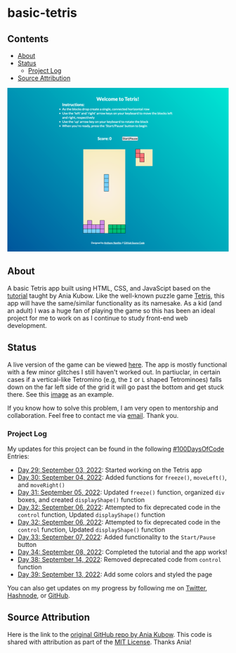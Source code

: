 # basic-tetris
 ## Contents
 - [About](#about)
 - [Status](#status)
   - [Project Log](#project-log)
 - [Source Attribution](#source-attribution)

 ![screenshot of my tetris app](basic-tetris-app.png)

 ## About
 A basic Tetris app built using HTML, CSS, and JavaScipt based on the [tutorial](https://youtu.be/rAUn1Lom6dw) taught by Ania Kubow. Like the well-known puzzle game [Tetris](https://en.wikipedia.org/wiki/Tetris), this app will have the same/similar functionality as its namesake. As a kid (and an adult) I was a huge fan of playing the game so this has been an ideal project for me to work on as I continue to study front-end web development.

 ## Status
 A live version of the game can be viewed [here](https://ananfito.github.io/basic-tetris/). The app is mostly functional with a few minor glitches I still haven't worked out. In partiuclar, in certain cases if a vertical-like Tetromino (e.g, the `I` or `L` shaped Tetrominoes) falls down on the far left side of the grid it will go past the bottom and get stuck there. See this [image](tetris-app-glitch.png) as an example.

 If you know how to solve this problem, I am very open to mentorship and collaboration. Feel free to contact me via [email](mailto:ananfito@gmail.com). Thank you.

 ### Project Log
 My updates for this project can be found in the following [#100DaysOfCode](https://github.com/ananfito/100-days-of-code) Entries:
 - [Day 29: September 03, 2022](https://github.com/ananfito/100-days-of-code#day-29-september-03-2022): Started working on the Tetris app
 - [Day 30: September 04, 2022](https://github.com/ananfito/100-days-of-code#day-30-september-04-2022): Added functions for `freeze()`, `moveLeft()`, and `moveRight()`
 - [Day 31: September 05, 2022](https://github.com/ananfito/100-days-of-code#day-31-september-05-2022): Updated `freeze()` function, organized `div` boxes, and created `displayShape()` function
 - [Day 32: September 06, 2022](https://github.com/ananfito/100-days-of-code#day-32-september-06-2022): Attempted to fix deprecated code in the `control` function, Updated `displayShape()` function
 - [Day 32: September 06, 2022](https://github.com/ananfito/100-days-of-code#day-32-september-06-2022): Attempted to fix deprecated code in the `control` function, Updated `displayShape()` function
 - [Day 33: September 07, 2022](https://github.com/ananfito/100-days-of-code#day-33-september-07-2022): Added functionality to the `Start/Pause` button
 - [Day 34: September 08, 2022](https://github.com/ananfito/100-days-of-code#day-34-september-08-2022): Completed the tutorial and the app works!
 - [Day 38: September 14, 2022](https://github.com/ananfito/100-days-of-code#day-38-september-12-2022): Removed deprecated code from `control` function
 - [Day 39: September 13, 2022](https://github.com/ananfito/100-days-of-code#day-39-september-13-2022): Add some colors and styled the page

 You can also get updates on my progress by following me on [Twitter](https://twitter.com/wordsbyfifi/), [Hashnode](https://ananfito.hashnode.dev/), or [GitHub](https://github.com/ananfito/).

 ## Source Attribution
 Here is the link to the [original GitHub repo by Ania Kubow](https://github.com/kubowania/Tetris-Basic). This code is shared with attribution as part of the [MIT License](https://github.com/kubowania/Tetris-Basic). Thanks Ania!
